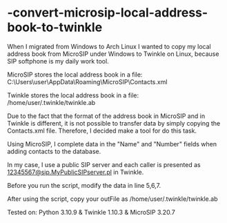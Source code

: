 # -convert-microsip-local-address-book-to-twinkle

When I migrated from Windows to Arch Linux I wanted to copy my local address book from MicroSIP under Windows to Twinkle on Linux, because SIP softphone is my daily work tool.

MicroSIP stores the local address book in a file:
C:\Users\user\AppData\Roaming\MicroSIP\Contacts.xml

Twinkle stores the local address book in a file:
/home/user/.twinkle/twinkle.ab

Due to the fact that the format of the address book in MicroSIP and in Twinkle is different, it is not possible to transfer data by simply copying the Contacts.xml file. Therefore, I decided make a tool for do this task.

Using MicroSIP, I complete data in the "Name" and "Number" fields when adding contacts to the database.

In my case, I use a public SIP server and each caller is presented as 12345567@sip.MyPublicSIPserver.pl in Twinkle.

Before you run the script, modify the data in line 5,6,7.

After using the script, copy your outFile as /home/user/.twinkle/twinkle.ab

Tested on:
Python 3.10.9 & Twinkle 1.10.3 & MicroSIP 3.20.7

